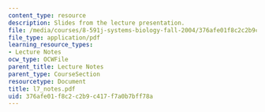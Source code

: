 ```yaml
---
content_type: resource
description: Slides from the lecture presentation.
file: /media/courses/8-591j-systems-biology-fall-2004/376afe01f8c2c2b9c417f7a0b7bff78a_l7_notes.pdf
file_type: application/pdf
learning_resource_types:
- Lecture Notes
ocw_type: OCWFile
parent_title: Lecture Notes
parent_type: CourseSection
resourcetype: Document
title: l7_notes.pdf
uid: 376afe01-f8c2-c2b9-c417-f7a0b7bff78a
---
```

